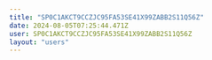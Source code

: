 ```yaml
---
title: "SP0C1AKCT9CCZJC95FA53SE41X99ZABB2S11Q56Z"
date: 2024-08-05T07:25:44.471Z
user: SP0C1AKCT9CCZJC95FA53SE41X99ZABB2S11Q56Z
layout: "users"
---
```

    